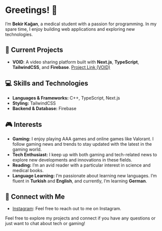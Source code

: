 # Greetings! 👋

I’m **Bekir Kağan**, a medical student with a passion for programming. In my spare time, I enjoy building web applications and exploring new technologies.

## 🚀 Current Projects
- **VOID**: A video sharing platform built with **Next.js**, **TypeScript**, **TailwindCSS**, and **Firebase**. [Project Link (VOID)](https://github.com/BekirKagan/VOID)
  
## 💻 Skills and Technologies
- **Languages & Frameworks:** C++, TypeScript, Next.js
- **Styling:** TailwindCSS
- **Backend & Database:** Firebase

## 🎮 Interests
- **Gaming:** I enjoy playing AAA games and online games like Valorant. I follow gaming news and trends to stay updated with the latest in the gaming world.
- **Tech Enthusiast:** I keep up with both gaming and tech-related news to explore new developments and innovations in these fields.
- **Reading:** I’m an avid reader with a particular interest in science and medical books. 
- **Language Learning:** I’m passionate about learning new languages. I’m fluent in **Turkish** and **English**, and currently, I’m learning **German**.

## 🌟 Connect with Me
- [Instagram](https://instagram.com/bekirkagankaraahmetoglu): Feel free to reach out to me on Instagram.

Feel free to explore my projects and connect if you have any questions or just want to chat about tech or gaming!
